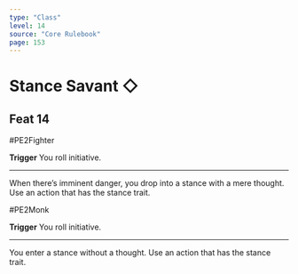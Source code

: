 ```yaml
---
type: "Class"
level: 14
source: "Core Rulebook"
page: 153
---
```

# Stance Savant ◇
## Feat 14
#PE2Fighter

**Trigger** You roll initiative.

---
When there’s imminent danger, you drop into a stance with a mere thought. Use an action that has the stance trait.


#PE2Monk

**Trigger** You roll initiative.

---
You enter a stance without a thought. Use an action that has the stance trait.